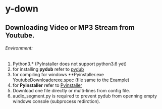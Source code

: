 # y-down
## Downloading Video or MP3 Stream from Youtube.
###### Environment:
1. Python3.* (PyInstaller does not support python3.6 yet)
2. for installing **pydub** refer to [pydub](https://github.com/jiaaro/pydub#dependencies)
3. for compiling for windows **Pyinstaller.exe YoutubeDownloaderexe.spec (file same to the Example)
4. for **Pyinstaller** refer to [Pyinstaller](https://github.com/pyinstaller/pyinstaller)
5. Download one file directly or multi-lines from config file.
6. audio_segment.py is required to prevent pydub from openning empty windows console (subprocess redirction). 
